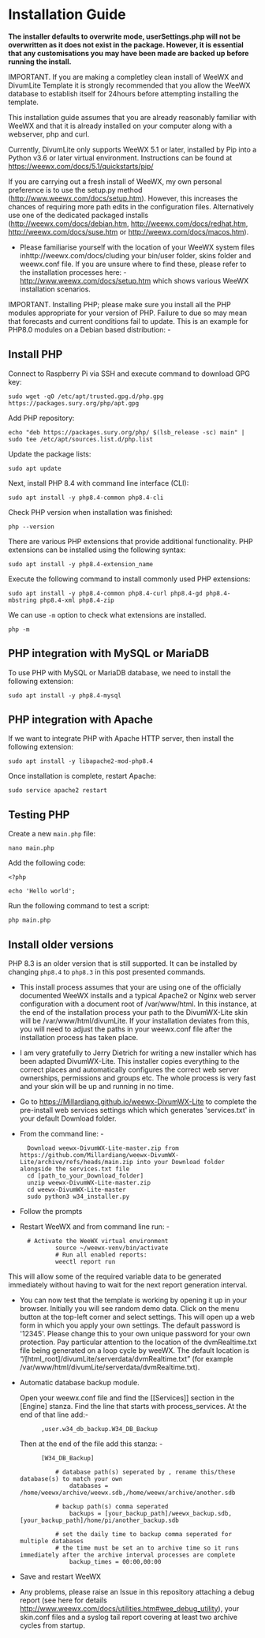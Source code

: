 # Installation Guide

**The installer defaults to overwrite mode, userSettings.php will not be overwritten as it does not exist in the package. However, it is essential that any customisations you may have been made are backed up before running the install.**

IMPORTANT. If you are making a completley clean install of WeeWX and DivumLite Template it is strongly recommended that you allow the WeeWX database to establish itself for 24hours before attempting installing the template.

This installation guide assumes that you are already reasonably familiar with WeeWX and that it is already installed on your computer along with a webserver, php and curl.

Currently, DivumLite only supports WeeWX 5.1 or later, installed by Pip into a Python v3.6 or later virtual environment. Instructions can be found at https://weewx.com/docs/5.1/quickstarts/pip/

If you are carrying out a fresh install of WeeWX, my own personal preference is to use the setup.py method (http://www.weewx.com/docs/setup.htm). However, this increases the chances of requiring more path edits in the configuration files. Alternatively use one of the dedicated packaged installs (http://weewx.com/docs/debian.htm, http://weewx.com/docs/redhat.htm, http://weewx.com/docs/suse.htm or http://weewx.com/docs/macos.htm).

* Please familiarise yourself with the location of your WeeWX system files inhttp://weewx.com/docs/cluding your bin/user folder, skins folder and weewx.conf file. If you are unsure where to find these, please refer to the installation processes here: - http://www.weewx.com/docs/setup.htm which shows various WeeWX installation scenarios.

IMPORTANT. Installing PHP; please make sure you install all the PHP modules appropriate for your version of PHP. Failure to due so may mean that forecasts and current conditions fail to update. This is an example for PHP8.0 modules on a Debian based distribution: -

<h2 class="wp-block-heading">Install PHP</h2>

<p>Connect to Raspberry Pi via SSH and execute command to download GPG key:</p>

<pre class="highlighter"><code class="language-plaintext no-line-numbers">sudo wget -qO /etc/apt/trusted.gpg.d/php.gpg https://packages.sury.org/php/apt.gpg</code></pre>

<p>Add PHP repository:</p>

<pre class="highlighter"><code class="language-plaintext no-line-numbers">echo "deb https://packages.sury.org/php/ $(lsb_release -sc) main" | sudo tee /etc/apt/sources.list.d/php.list</code></pre>

<p>Update the package lists:</p>

<pre class="highlighter"><code class="language-plaintext no-line-numbers">sudo apt update</code></pre>

<p>Next, install PHP 8.4 with command line interface (CLI):</p>

<pre class="highlighter"><code class="language-plaintext no-line-numbers">sudo apt install -y php8.4-common php8.4-cli</code></pre>

<p>Check PHP version when installation was finished:</p>

<pre class="highlighter"><code class="language-plaintext no-line-numbers">php --version</code></pre>

<p>There are various PHP extensions that provide additional functionality. PHP extensions can be installed using the following syntax:</p>

<pre class="highlighter"><code class="language-plaintext no-line-numbers">sudo apt install -y php8.4-extension_name</code></pre>

<p> Execute the following command to install commonly used PHP extensions:</p>

<pre class="highlighter"><code class="language-plaintext no-line-numbers">sudo apt install -y php8.4-common php8.4-curl php8.4-gd php8.4-mbstring php8.4-xml php8.4-zip</code></pre>

<p>We can use <code>-m</code> option to check what extensions are installed.</p>

<pre class="highlighter"><code class="language-plaintext no-line-numbers">php -m</code></pre>

<h2 class="wp-block-heading">PHP integration with MySQL or MariaDB</h2>

<p>To use PHP with MySQL or MariaDB database, we need to install the following extension:</p>

<pre class="highlighter"><code class="language-plaintext no-line-numbers">sudo apt install -y php8.4-mysql</code></pre>

<h2 class="wp-block-heading">PHP integration with Apache</h2>

<p>If we want to integrate PHP with Apache HTTP server, then install the following extension:</p>

<pre class="highlighter"><code class="language-plaintext no-line-numbers">sudo apt install -y libapache2-mod-php8.4</code></pre>

<p>Once installation is complete, restart Apache:</p>

<pre class="highlighter"><code class="language-plaintext no-line-numbers">sudo service apache2 restart</code></pre>

<h2 class="wp-block-heading">Testing PHP</h2>

<p>Create a new <code>main.php</code> file:</p>

<pre class="highlighter"><code class="language-plaintext no-line-numbers">nano main.php</code></pre>

<p>Add the following code:</p>

<pre class="highlighter"><code class="language-php">&lt;?php

echo 'Hello world';</code></pre>

<p>Run the following command to test a script:</p>

<pre class="highlighter"><code class="language-plaintext no-line-numbers">php main.php</code></pre>

<h2 class="wp-block-heading">Install older versions</h2>

<p>PHP 8.3 is an older version that is still supported. It can be installed by changing <code>php8.4</code> to <code>php8.3</code> in this post presented commands.</p></div>

    
* This install process assumes that your are using one of the officially documented WeeWX installs and a typical Apache2 or Nginx web server configuration with a document root of /var/www/html. In this instance, at the end of the installation process your path to the DivumWX-Lite skin will be /var/www/html/divumLite. If your installation deviates from this, you will need to adjust the paths in your weewx.conf file after the installation process has taken place.

* I am very gratefully to Jerry Dietrich for writing a new installer which has been adapted DivumWX-Lite. This installer copies everything to the correct places and automatically configures the correct web server ownerships, permissions and groups etc. The whole process is very fast and your skin will be up and running in no time.

* Go to https://Millardiang.github.io/weewx-DivumWX-Lite to complete the pre-install web services settings which which generates 'services.txt' in your default Download folder. 

* From the command line: - 
                
		Download weewx-DivumWX-Lite-master.zip from https://github.com/Millardiang/weewx-DivumWX-Lite/archive/refs/heads/main.zip into your Download folder alongside the services.txt file
		cd [path_to_your_Download_folder]
		unzip weewx-DivumWX-Lite-master.zip
		cd weewx-DivumWX-Lite-master
		sudo python3 w34_installer.py

* Follow the prompts
		


* Restart WeeWX and from command line run: -
            	
		# Activate the WeeWX virtual environment
                source ~/weewx-venv/bin/activate
                # Run all enabled reports:    
                weectl report run

This will allow some of the required variable data to be generated immediately without having to wait for the next report generation interval.

* You can now test that the template is working by opening it up in your browser. Initially you will see random demo data. Click on the menu button at the top-left corner and select settings. This will open up a web form in which you apply your own settings. The default password is '12345'. Please change this to your own unique password for your own protection. Pay particular attention to the location of the dvmRealtime.txt file being generated on a loop cycle by weeWX. The default location is “/[html_root]/divumLite/serverdata/dvmRealtime.txt” (for example /var/www/html/divumLite/serverdata/dvmRealtime.txt).

* Automatic database backup module. 

    Open your weewx.conf file and find the [[Services]] section in the [Engine] stanza. Find the line that starts with process_services. At the end of that line add:-

			,user.w34_db_backup.W34_DB_Backup
			
   Then at the end of the file add this stanza: -

			[W34_DB_Backup]
				
				# database path(s) seperated by , rename this/these database(s) to match your own
    				databases = /home/weewx/archive/weewx.sdb,/home/weewx/archive/another.sdb
				
				# backup path(s) comma seperated 
    				backups = [your_backup_path]/weewx_backup.sdb,[your_backup_path]/home/pi/another_backup.sdb
				
				# set the daily time to backup comma seperated for multiple databases
				# the time must be set an to archive time so it runs immediately after the archive interval processes are complete
    				backup_times = 00:00,00:00
				
* Save and restart WeeWX

* Any problems, please raise an Issue in this repository attaching a debug report (see here for details http://www.weewx.com/docs/utilities.htm#wee_debug_utility), your skin.conf files and a syslog tail report covering at least two archive cycles from startup.
